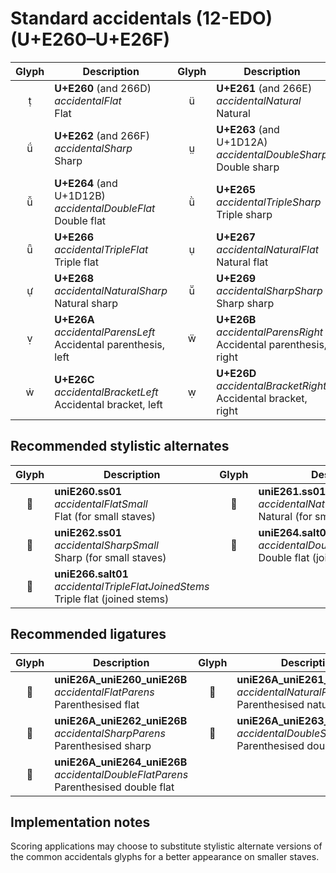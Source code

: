 Standard accidentals (12-EDO) (U+E260–U+E26F)
=============================================

| **Glyph** | **Description** | **Glyph** | **Description**
| :-------: | --------------- | :-------: | ---------------
|<span class="bravura_large">&#xe260;</span> | **U+E260** (and 266D)<br/>*accidentalFlat*<br/>Flat | <span class="bravura_large">&#xe261;</span> | **U+E261** (and 266E)<br/>*accidentalNatural*<br/>Natural
|<span class="bravura_large">&#xe262;</span> | **U+E262** (and 266F)<br/>*accidentalSharp*<br/>Sharp | <span class="bravura_large">&#xe263;</span> | **U+E263** (and U+1D12A)<br/>*accidentalDoubleSharp*<br/>Double sharp
|<span class="bravura_large">&#xe264;</span> | **U+E264** (and U+1D12B)<br/>*accidentalDoubleFlat*<br/>Double flat | <span class="bravura_large">&#xe265;</span> | **U+E265**<br/>*accidentalTripleSharp*<br/>Triple sharp
|<span class="bravura_large">&#xe266;</span> | **U+E266**<br/>*accidentalTripleFlat*<br/>Triple flat | <span class="bravura_large">&#xe267;</span> | **U+E267**<br/>*accidentalNaturalFlat*<br/>Natural flat
|<span class="bravura_large">&#xe268;</span> | **U+E268**<br/>*accidentalNaturalSharp*<br/>Natural sharp | <span class="bravura_large">&#xe269;</span> | **U+E269**<br/>*accidentalSharpSharp*<br/>Sharp sharp
|<span class="bravura_large">&#xe26a;</span> | **U+E26A**<br/>*accidentalParensLeft*<br/>Accidental parenthesis, left | <span class="bravura_large">&#xe26b;</span> | **U+E26B**<br/>*accidentalParensRight*<br/>Accidental parenthesis, right
|<span class="bravura_large">&#xe26c;</span> | **U+E26C**<br/>*accidentalBracketLeft*<br/>Accidental bracket, left | <span class="bravura_large">&#xe26d;</span> | **U+E26D**<br/>*accidentalBracketRight*<br/>Accidental bracket, right

Recommended stylistic alternates
--------------------------------
| **Glyph** | **Description** | **Glyph** | **Description**
| :-------: | --------------- | :-------: | ---------------
|<span class="bravura_large">&#xf427;</span> | **uniE260.ss01**<br/>*accidentalFlatSmall*<br/>Flat (for small staves) | <span class="bravura_large">&#xf428;</span> | **uniE261.ss01**<br/>*accidentalNaturalSmall*<br/>Natural (for small staves)
|<span class="bravura_large">&#xf429;</span> | **uniE262.ss01**<br/>*accidentalSharpSmall*<br/>Sharp (for small staves) | <span class="bravura_large">&#xf4a1;</span> | **uniE264.salt01**<br/>*accidentalDoubleFlatJoinedStems*<br/>Double flat (joined stems)
|<span class="bravura_large">&#xf4a2;</span> | **uniE266.salt01**<br/>*accidentalTripleFlatJoinedStems*<br/>Triple flat (joined stems) | &nbsp; | &nbsp;

Recommended ligatures
---------------------
| **Glyph** | **Description** | **Glyph** | **Description**
| :-------: | --------------- | :-------: | ---------------
|<span class="bravura_large">&#xf586;</span> | **uniE26A_uniE260_uniE26B**<br/>*accidentalFlatParens*<br/>Parenthesised flat | <span class="bravura_large">&#xf587;</span> | **uniE26A_uniE261_uniE26B**<br/>*accidentalNaturalParens*<br/>Parenthesised natural
|<span class="bravura_large">&#xf588;</span> | **uniE26A_uniE262_uniE26B**<br/>*accidentalSharpParens*<br/>Parenthesised sharp | <span class="bravura_large">&#xf589;</span> | **uniE26A_uniE263_uniE26B**<br/>*accidentalDoubleSharpParens*<br/>Parenthesised double sharp
|<span class="bravura_large">&#xf58a;</span> | **uniE26A_uniE264_uniE26B**<br/>*accidentalDoubleFlatParens*<br/>Parenthesised double flat | &nbsp; | &nbsp;

Implementation notes
---------------------

Scoring applications may choose to substitute stylistic alternate versions of the common accidentals glyphs for a better appearance on smaller staves.